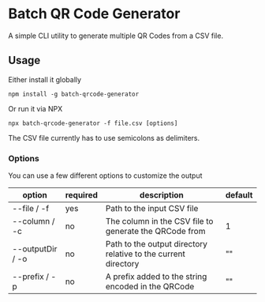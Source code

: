 # Batch QR Code Generator

A simple CLI utility to generate multiple QR Codes from a CSV file.

## Usage

Either install it globally

```
npm install -g batch-qrcode-generator
```

Or run it via NPX

```
npx batch-qrcode-generator -f file.csv [options]
```

The CSV file currently has to use semicolons as delimiters.

### Options

You can use a few different options to customize the output

| option           | required | description                                                    | default |
|------------------|----------|----------------------------------------------------------------|---------|
| --file / -f      | yes      | Path to the input CSV file                                     |         |
| --column / -c    | no       | The column in the CSV file to generate the QRCode from         | 1       |
| --outputDir / -o | no       | Path to the output directory relative to the current directory | ""      |
| --prefix / -p    | no       | A prefix added to the string encoded in the QRCode             | ""      |